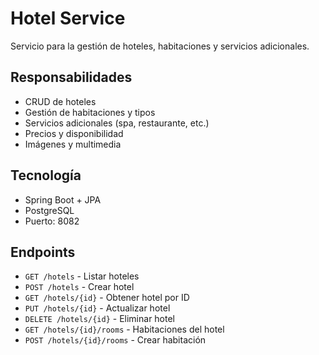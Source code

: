 # Hotel Service

Servicio para la gestión de hoteles, habitaciones y servicios adicionales.

## Responsabilidades
- CRUD de hoteles
- Gestión de habitaciones y tipos
- Servicios adicionales (spa, restaurante, etc.)
- Precios y disponibilidad
- Imágenes y multimedia

## Tecnología
- Spring Boot + JPA
- PostgreSQL
- Puerto: 8082

## Endpoints
- `GET /hotels` - Listar hoteles
- `POST /hotels` - Crear hotel
- `GET /hotels/{id}` - Obtener hotel por ID
- `PUT /hotels/{id}` - Actualizar hotel
- `DELETE /hotels/{id}` - Eliminar hotel
- `GET /hotels/{id}/rooms` - Habitaciones del hotel
- `POST /hotels/{id}/rooms` - Crear habitación
